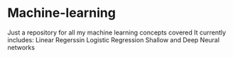 # Machine-learning

Just a repository for all my machine learning concepts covered
It currently includes:
Linear Regerssin
Logistic Regression
Shallow and Deep Neural networks
